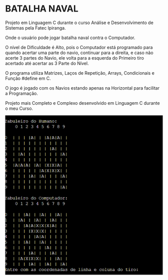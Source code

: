 # BATALHA NAVAL 
Projeto em Linguagem C durante o curso Análise e Desenvolvimento de Sistemas pela Fatec Ipiranga.

Onde o usuário pode jogar batalha naval contra o Computador.

O nível de Dificuldade é Alto, pois o Computador está programado para quando acertar uma parte do navio, continuar para a direita, e caso não acerte 3 partes do Navio, ele volta para a esquerda do Primeiro tiro acertado até acertar as 3 Parte do Nível.

O programa utiliza Matrizes, Laços de Repetição, Arrays, Condicionais e Função #define em C.

O jogo é jogado com os Navios estando apenas na Horizontal para facilitar a Programação.

Projeto mais Completo e Complexo desenvolvido em Linguagem C durante o meu Curso.

![alt text](IMG.png)